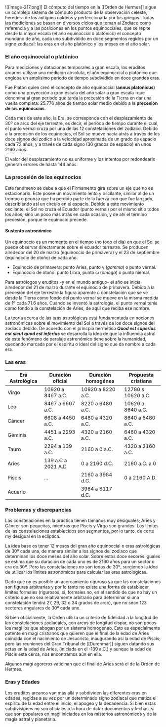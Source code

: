 ![[image-217.png]]
El cómputo del tiempo en la [[Orden de Hermes]] sigue un complejo sistema de cómputo producto de la observación celeste, heredera de los antiguos caldeos y perfeccionada por los griegos. Todas las mediciones se basan en diversos ciclos que toman al Zodiaco como referencia y a las posiciones en los puntos equinocciales, que se repite desde la mayor escala (el año equinoccial o platónico) el concepto mundano de año, cada uno subdividido en doce segmentos regidos por un signo zodiacal: las eras en el año platónico y los meses en el año solar. 

### El año equinoccial o platónico 
Para mediciones y dataciones temporales a gran escala, los eruditos arcanos utilizan una medición absoluta, el año equinoccial o platónico que engloba un amplísimo periodo de tiempo subdividido en doce grandes eras. 

Fue Platón quien creó el concepto de año equinoccial (**annus platonicus**) como una proyección a gran escala del año solar a gran escala -que denomina al gran período que tarda la precesión de la Tierra en dar una vuelta completa: 25.776 años de tiempo solar medio debido a la **precesión de los equinoccios**. 

Cada mes de este año, la Era, se corresponde con el desplazamiento de 30º de arco del eje terrestre, es decir, el periódo de tiempo durante el cual, el punto vernal cruza por una de las 12 constelaciones del zodíaco. Debido a la precesión de los equinocios, el Sol se mueve hacia atrás a través de los doce signos del zodico a la velocidad aproximada de un grado de espacio cada 72 años, y a través de cada signo (30 grados de espacio) en unos 2160 años. 

El valor del desplazamiento no es uniforme y los intentos por redondearlo generan errores de hasta 144 años.

### La precesión de los equinocios 
Este fenómeno se debe a que el Firmamento gira sobre un eje que no es estacionario. Este posee un movimiento lento y oscilante, similar al de un trompo o peonza que ha perdido parte de la fuerza con que fue lanzado, describiendo así un círculo en el espacio. Debido a este movimiento oscilante, el Sol no cruza el Ecuador (punto vernal) por el mismo sitio todos los años, sino un poco más atrás en cada ocasión, y de ahí el término precesión, porque le equinocio precede. 

#### Sustento astronómico
Un equinoccio es un momento en el tiempo (no todo el día) en que el Sol se puede observar directamente sobre el ecuador terrestre. Se producen alrededor del 20 de marzo (equinoccio de primavera) y el 23 de septiembre (equinoccio de otoño) de cada año. 
- Equinocio de primavera: punto Aries, punto γ (*gamma*) o punto vernal. 
- Equinoccio de otoño: punto Libra, punto ω (*omega*) o punto hiemal. 

Para astrólogos y eruditos -y en el mundo antiguo- el año se inicia alrededor del 21 de marzo durante el equinocio de primavera. Debido a la precesión del eje terrestre la figura aparente o constelación que se ve desde la Tierra como fondo del punto vernal se mueve en la misma medida de 1º cada 71.6 años. Cuando se inventó la astrología, el punto vernal tenía como fondo a la constelación de Aries, de aquí que reciba ese nombre. 

La teoría acerca de las eras astrológicas está fundamentada en nociones astronómicas sobre el movimiento del Sol a través de los doce signos del zodiaco debido. De acuerdo con el  princpio hermético ***Quod est superius est sicut quod est inferius*** se desarrolla la idea de que la influencia astral de este fenómeno de paralaje astronómico tiene sobre la humanidad, quedando marcada por el espíritu o ideal del signo que da nombre a cada era. 

### Las eras 
| Era Astrológica | Duración oficial   | Duración homogénea | Propuesta cristiana |
| --------------- | ------------------ | ------------------ | ------------------- |
| Virgo           | 10920 a 8467 a.C.  | 10920 a 8220 a.C.  | 12780 s 10620 a.C.  |
| Leo             | 8467 a 6607 a.C.   | 8220 a 6480 a.C.   | 10620 a 8640 a.C.   |
| Cáncer          | 6608 a 4450 a.C.   | 6480 a 4320 a.C.   | 8640 a 6480 a.C.    |
| Géminis         | 4451 a 2293 a.C.   | 4320 a 2160 a.C.   | 6480 a 4320 a.C.    |
| Tauro           | 2294 a 139 a.C.    | 2160 a 0 a.C.      | 4320 a 2160 a.C.    |
| Aries           | 139 a.C a 2021 A.D | 0 a 2160 d.C.      | 2160 a.C. a 0       |
| Piscis          | ...                | 2160 a 3984 d.C.   | 0 a 2160 A.D.       |
| Acuario         |                    | 3984 a 6117 d.C.   |                     |


### Problemas y discrepancias 
Las constelaciones en la práctica tienen tamaños muy desiguales; Aries y Cáncer son pequeñas, mientras que Piscis y Virgo son grandes. Los límites de las constelaciones establecidos son segmentos, por lo tanto, de corte my desigual en la eclíptica. 

La idea base es tener 12 meses del gran año equinoccial o eras astrológicas de 30º cada una, de manera similar a los signos del zodiaco que determinan los doce meses del año solar. Sobre estos doce secores iguales se estima que su duración de cada uno es de 2160 años para un sector o era de 30º. Pero las constelaciones no son todas de 30º, surgiendo la idea de utilizar los límites astronómicos para calcular las eras astrológicas. 

Dado que no es posible un acercamiento riguroso ya que las constelaciones son figuras arbitrarias y por lo tanto no existe una forma de establecer límites formales (rigurosos, sí, formales no, en el sentido de que no hay un criterio que no sea relativamente arbitrario para determinar si una constelación tendrá 27, 29, 32 o 34 grados de arco), que no sean 123 sectores angulares de 30º cada uno. 

Si bien oficialmente, la Orden utiliza un criterio de fidelidad a la longitud de las constelaciones zodiacales, con arcos de longitud dispar, no son pocos los magi los que abogan por un sistema homogéneo. Esto es especialmente patente en magi cristianos que quieren que el final de la edad de Aries coincida con el nacimiento de Jesucristo, inaugurando así la edad de Piscis; pero las reuniones del Gran Tribunal de [[Durenmar]] siguen datando sus actas en la edad de Aries, (iniciada en el -139 a.C.) y aunque la edad de Piscis está cerca, nos encontramos aún en ella. 

Algunos magi agoreros vaticinan que el final de Aries será el de la Orden de Hermes. 

### Eras y Edades 

Los eruditos arcanos van más allá y subdividen las diferentes eras en edades, regidas a su vez por un determinado signo zodiacal que matiza el espíritu de la edad entre el inicio, el apogeo y la decadencia. Si bien estas subdivisiones no son oficiales a la hora de datar documentos y fechas, sí que son populares en magi iniciados en los misterios astronómicos y de la magia astral y planetaria.